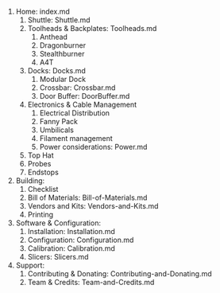 1. Home: index.md
	1. Shuttle: Shuttle.md
 	2. Toolheads & Backplates: Toolheads.md
		1. Anthead
		2. Dragonburner
		3. Stealthburner
		4. A4T
	3. Docks: Docks.md
		1. Modular Dock
		2. Crossbar: Crossbar.md
		3. Door Buffer: DoorBuffer.md
	4. Electronics & Cable Management
 		1. Electrical Distribution
		2. Fanny Pack
		3. Umbilicals
		4. Filament management
    	5. Power considerations: Power.md
	5. Top Hat
	6. Probes
	7. Endstops
2. Building:
 	1. Checklist
	2. Bill of Materials: Bill-of-Materials.md
	3. Vendors and Kits: Vendors-and-Kits.md
 	4. Printing
3. Software & Configuration:
	1. Installation: Installation.md
	2. Configuration: Configuration.md
	3. Calibration: Calibration.md
	4. Slicers: Slicers.md
4. Support:
	1. Contributing & Donating: Contributing-and-Donating.md
	2. Team & Credits: Team-and-Credits.md

